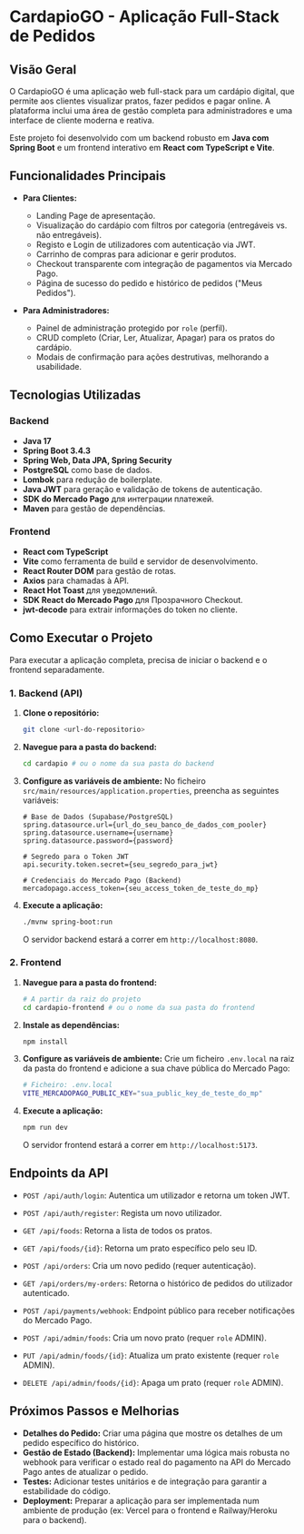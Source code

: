 # CardapioGO - Aplicação Full-Stack de Pedidos

## Visão Geral

O CardapioGO é uma aplicação web full-stack para um cardápio digital, que permite aos clientes visualizar pratos, fazer pedidos e pagar online. A plataforma inclui uma área de gestão completa para administradores e uma interface de cliente moderna e reativa.

Este projeto foi desenvolvido com um backend robusto em **Java com Spring Boot** e um frontend interativo em **React com TypeScript e Vite**.

## Funcionalidades Principais

* **Para Clientes:**
    * Landing Page de apresentação.
    * Visualização do cardápio com filtros por categoria (entregáveis vs. não entregáveis).
    * Registo e Login de utilizadores com autenticação via JWT.
    * Carrinho de compras para adicionar e gerir produtos.
    * Checkout transparente com integração de pagamentos via Mercado Pago.
    * Página de sucesso do pedido e histórico de pedidos ("Meus Pedidos").

* **Para Administradores:**
    * Painel de administração protegido por `role` (perfil).
    * CRUD completo (Criar, Ler, Atualizar, Apagar) para os pratos do cardápio.
    * Modais de confirmação para ações destrutivas, melhorando a usabilidade.

## Tecnologias Utilizadas

### Backend

* **Java 17**
* **Spring Boot 3.4.3**
* **Spring Web, Data JPA, Spring Security**
* **PostgreSQL** como base de dados.
* **Lombok** para redução de boilerplate.
* **Java JWT** para geração e validação de tokens de autenticação.
* **SDK do Mercado Pago** для интеграции платежей.
* **Maven** para gestão de dependências.

### Frontend

* **React com TypeScript**
* **Vite** como ferramenta de build e servidor de desenvolvimento.
* **React Router DOM** para gestão de rotas.
* **Axios** para chamadas à API.
* **React Hot Toast** для уведомлений.
* **SDK React do Mercado Pago** для Прозрачного Checkout.
* **jwt-decode** para extrair informações do token no cliente.

## Como Executar o Projeto

Para executar a aplicação completa, precisa de iniciar o backend e o frontend separadamente.

### 1. Backend (API)

1.  **Clone o repositório:**
    ```bash
    git clone <url-do-repositorio>
    ```

2.  **Navegue para a pasta do backend:**
    ```bash
    cd cardapio # ou o nome da sua pasta do backend
    ```

3.  **Configure as variáveis de ambiente:**
    No ficheiro `src/main/resources/application.properties`, preencha as seguintes variáveis:
    ```properties
    # Base de Dados (Supabase/PostgreSQL)
    spring.datasource.url={url_do_seu_banco_de_dados_com_pooler}
    spring.datasource.username={username}
    spring.datasource.password={password}

    # Segredo para o Token JWT
    api.security.token.secret={seu_segredo_para_jwt}

    # Credenciais do Mercado Pago (Backend)
    mercadopago.access_token={seu_access_token_de_teste_do_mp}
    ```

4.  **Execute a aplicação:**
    ```bash
    ./mvnw spring-boot:run
    ```
    O servidor backend estará a correr em `http://localhost:8080`.

### 2. Frontend

1.  **Navegue para a pasta do frontend:**
    ```bash
    # A partir da raiz do projeto
    cd cardapio-frontend # ou o nome da sua pasta do frontend
    ```

2.  **Instale as dependências:**
    ```bash
    npm install
    ```

3.  **Configure as variáveis de ambiente:**
    Crie um ficheiro `.env.local` na raiz da pasta do frontend e adicione a sua chave pública do Mercado Pago:
    ```bash
    # Ficheiro: .env.local
    VITE_MERCADOPAGO_PUBLIC_KEY="sua_public_key_de_teste_do_mp"
    ```

4.  **Execute a aplicação:**
    ```bash
    npm run dev
    ```
    O servidor frontend estará a correr em `http://localhost:5173`.

## Endpoints da API

* `POST /api/auth/login`: Autentica um utilizador e retorna um token JWT.
* `POST /api/auth/register`: Regista um novo utilizador.

* `GET /api/foods`: Retorna a lista de todos os pratos.
* `GET /api/foods/{id}`: Retorna um prato específico pelo seu ID.

* `POST /api/orders`: Cria um novo pedido (requer autenticação).
* `GET /api/orders/my-orders`: Retorna o histórico de pedidos do utilizador autenticado.

* `POST /api/payments/webhook`: Endpoint público para receber notificações do Mercado Pago.

* `POST /api/admin/foods`: Cria um novo prato (requer `role` ADMIN).
* `PUT /api/admin/foods/{id}`: Atualiza um prato existente (requer `role` ADMIN).
* `DELETE /api/admin/foods/{id}`: Apaga um prato (requer `role` ADMIN).

## Próximos Passos e Melhorias

* **Detalhes do Pedido:** Criar uma página que mostre os detalhes de um pedido específico do histórico.
* **Gestão de Estado (Backend):** Implementar uma lógica mais robusta no webhook para verificar o estado real do pagamento na API do Mercado Pago antes de atualizar o pedido.
* **Testes:** Adicionar testes unitários e de integração para garantir a estabilidade do código.
* **Deployment:** Preparar a aplicação para ser implementada num ambiente de produção (ex: Vercel para o frontend e Railway/Heroku para o backend).
